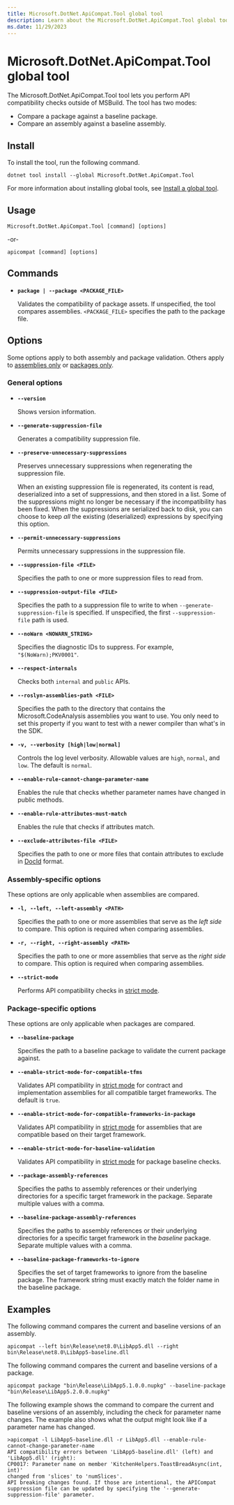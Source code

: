 ```yaml
---
title: Microsoft.DotNet.ApiCompat.Tool global tool
description: Learn about the Microsoft.DotNet.ApiCompat.Tool global tool, which performs API compatibility checks on assemblies and packages.
ms.date: 11/29/2023
---
```


# Microsoft.DotNet.ApiCompat.Tool global tool

The Microsoft.DotNet.ApiCompat.Tool tool lets you perform API compatibility checks outside of MSBuild. The tool has two modes:

- Compare a package against a baseline package.
- Compare an assembly against a baseline assembly.

## Install

To install the tool, run the following command.

```dotnetcli
dotnet tool install --global Microsoft.DotNet.ApiCompat.Tool
```

For more information about installing global tools, see [Install a global tool](../../core/tools/global-tools.md#install-a-global-tool).

## Usage

```dotnetcli
Microsoft.DotNet.ApiCompat.Tool [command] [options]
```

-or-

```dotnetcli
apicompat [command] [options]
```

## Commands

- **`package | --package <PACKAGE_FILE>`**

  Validates the compatibility of package assets. If unspecified, the tool compares assemblies. `<PACKAGE_FILE>` specifies the path to the package file.

## Options

Some options apply to both assembly and package validation. Others apply to [assemblies only](#assembly-specific-options) or [packages only](#package-specific-options).

### General options

- **`--version`**

  Shows version information.

- **`--generate-suppression-file`**

  Generates a compatibility suppression file.

- **`--preserve-unnecessary-suppressions`**

  Preserves unnecessary suppressions when regenerating the suppression file.

  When an existing suppression file is regenerated, its content is read, deserialized into a set of suppressions, and then stored in a list. Some of the suppressions might no longer be necessary if the incompatibility has been fixed. When the suppressions are serialized back to disk, you can choose to keep *all* the existing (deserialized) expressions by specifying this option.

- **`--permit-unnecessary-suppressions`**

  Permits unnecessary suppressions in the suppression file.

- **`--suppression-file <FILE>`**

  Specifies the path to one or more suppression files to read from.

- **`--suppression-output-file <FILE>`**

  Specifies the path to a suppression file to write to when `--generate-suppression-file` is specified. If unspecified, the first `--suppression-file` path is used.

- **`--noWarn <NOWARN_STRING>`**

  Specifies the diagnostic IDs to suppress. For example, `"$(NoWarn);PKV0001"`.

- **`--respect-internals`**

  Checks both `internal` and `public` APIs.

- **`--roslyn-assemblies-path <FILE>`**

  Specifies the path to the directory that contains the Microsoft.CodeAnalysis assemblies you want to use. You only need to set this property if you want to test with a newer compiler than what's in the SDK.

- **`-v, --verbosity [high|low|normal]`**

  Controls the log level verbosity. Allowable values are `high`, `normal`, and `low`. The default is `normal`.

- **`--enable-rule-cannot-change-parameter-name`**

  Enables the rule that checks whether parameter names have changed in public methods.

- **`--enable-rule-attributes-must-match`**

  Enables the rule that checks if attributes match.

- **`--exclude-attributes-file <FILE>`**

  Specifies the path to one or more files that contain attributes to exclude in [DocId](../../csharp/language-reference/xmldoc/index.md#id-strings) format.

### Assembly-specific options

These options are only applicable when assemblies are compared.

- **`-l, --left, --left-assembly <PATH>`**

  Specifies the path to one or more assemblies that serve as the *left side* to compare. This option is required when comparing assemblies.

- **`-r, --right, --right-assembly <PATH>`**

  Specifies the path to one or more assemblies that serve as the *right side* to compare. This option is required when comparing assemblies.

- **`--strict-mode`**

  Performs API compatibility checks in [strict mode](overview.md#strict-mode).

### Package-specific options

These options are only applicable when packages are compared.

- **`--baseline-package`**

  Specifies the path to a baseline package to validate the current package against.

- **`--enable-strict-mode-for-compatible-tfms`**

  Validates API compatibility in [strict mode](overview.md#strict-mode) for contract and implementation assemblies for all compatible target frameworks. The default is `true`.

- **`--enable-strict-mode-for-compatible-frameworks-in-package`**

  Validates API compatibility in [strict mode](overview.md#strict-mode) for assemblies that are compatible based on their target framework.

- **`--enable-strict-mode-for-baseline-validation`**

  Validates API compatibility in [strict mode](overview.md#strict-mode) for package baseline checks.

- **`--package-assembly-references`**

  Specifies the paths to assembly references or their underlying directories for a specific target framework in the package. Separate multiple values with a comma.

- **`--baseline-package-assembly-references`**

  Specifies the paths to assembly references or their underlying directories for a specific target framework in the *baseline* package. Separate multiple values with a comma.

- **`--baseline-package-frameworks-to-ignore`**

  Specifies the set of target frameworks to ignore from the baseline package. The framework string must exactly match the folder name in the baseline package.

## Examples

The following command compares the current and baseline versions of an assembly.

```dotnetcli
apicompat --left bin\Release\net8.0\LibApp5.dll --right bin\Release\net8.0\LibApp5-baseline.dll
```

The following command compares the current and baseline versions of a package.

```dotnetcli
apicompat package "bin\Release\LibApp5.1.0.0.nupkg" --baseline-package "bin\Release\LibApp5.2.0.0.nupkg"
```

The following example shows the command to compare the current and baseline versions of an assembly, including the check for parameter name changes. The example also shows what the output might look like if a parameter name has changed.

```dotnetcli
>apicompat -l LibApp5-baseline.dll -r LibApp5.dll --enable-rule-cannot-change-parameter-name
API compatibility errors between 'LibApp5-baseline.dll' (left) and 'LibApp5.dll' (right):
CP0017: Parameter name on member 'KitchenHelpers.ToastBreadAsync(int, int)'
changed from 'slices' to 'numSlices'.
API breaking changes found. If those are intentional, the APICompat
suppression file can be updated by specifying the '--generate-suppression-file' parameter.
```
